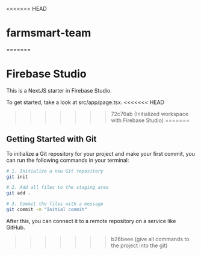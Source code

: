 <<<<<<< HEAD
# farmsmart-team
=======
# Firebase Studio

This is a NextJS starter in Firebase Studio.

To get started, take a look at src/app/page.tsx.
<<<<<<< HEAD
>>>>>>> 72c76ab (Initialized workspace with Firebase Studio)
=======

## Getting Started with Git

To initialize a Git repository for your project and make your first commit, you can run the following commands in your terminal:

```bash
# 1. Initialize a new Git repository
git init

# 2. Add all files to the staging area
git add .

# 3. Commit the files with a message
git commit -m "Initial commit"
```

After this, you can connect it to a remote repository on a service like GitHub.
>>>>>>> b26beee (give all commands to the project into the git)
